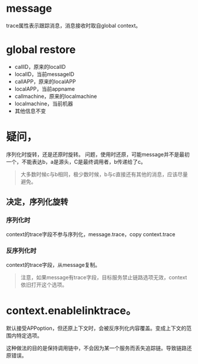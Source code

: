 # message
trace属性表示跟踪消息，消息接收时取自global context。

# global restore
- callID，原来的localID
- localID，当前messageID
- callAPP，原来的localAPP
- localAPP，当前appname
- callmachine，原来的localmachine
- localmachine，当前机器
- 其他信息不变

# 疑问，
序列化时旋转，还是还原时旋转。
问题，使用时还原，可能message并不是最初一个，不能表达b，a是源头，C是最终调用者，b传递给了c。
> 大多数时候c与b相同，极少数时候，b与c直接还有其他的消息，应该尽量避免。

## 决定，序列化旋转
### 序列化时
context的trace字段不参与序列化，message.trace，copy context.trace

### 反序列化时
context的trace字段，从message复制。
> 注意，如果message有trace字段，目标服务禁止链路选项无效，context依旧打开这个选项。

# context.enablelinktrace。

默认接受APPoption，但还原上下文时，会被反序列化内容覆盖。变成上下文的范围内特定选项。

这种做法的目的是保持调用链中，不会因为某一个服务而丢失追踪链。导致链路还原错误。


